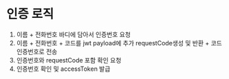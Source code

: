 # 인증 로직

1. 이름 + 전화번호 바디에 담아서 인증번호 요청
2. 이름 + 전화번호 + 코드를 jwt payload에 추가 requestCode생성 및 반환 + 코드 인증번호로 전송
3. 인증번호와 requestCode 포함 확인 요청
4. 인증번호 확인 및 accessToken 발급
